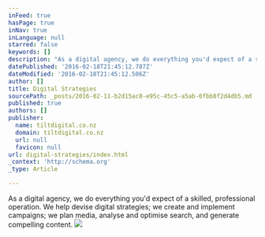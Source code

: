 ```yaml
---
inFeed: true
hasPage: true
inNav: true
inLanguage: null
starred: false
keywords: []
description: "As a digital agency, we do everything you'd expect of a skilled, professional operation."
datePublished: '2016-02-18T21:45:12.787Z'
dateModified: '2016-02-18T21:45:12.506Z'
author: []
title: Digital Strategies
sourcePath: _posts/2016-02-11-b2d15ac8-e95c-45c5-a5ab-0fbb8f2d4db5.md
published: true
authors: []
publisher:
  name: tiltdigital.co.nz
  domain: tiltdigital.co.nz
  url: null
  favicon: null
url: digital-strategies/index.html
_context: 'http://schema.org'
_type: Article

---
```

As a digital agency, we do everything you'd expect of a skilled, professional operation. We help devise digital strategies; we create and implement campaigns; we plan media, analyse and optimise search, and generate compelling content.
![](http://tiltdigital.co.nz/images/tilt-1600x1000-1.jpg)